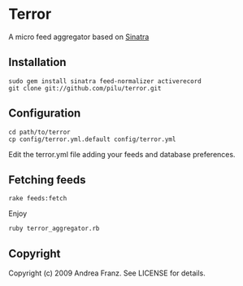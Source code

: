 Terror
===

A micro feed aggregator based on [Sinatra](http://www.sinatrarb.com/)

Installation
---

	sudo gem install sinatra feed-normalizer activerecord
	git clone git://github.com/pilu/terror.git
	
Configuration
---

	cd path/to/terror
	cp config/terror.yml.default config/terror.yml
	
Edit the terror.yml file adding your feeds and database preferences.

Fetching feeds
---

	rake feeds:fetch

Enjoy

	ruby terror_aggregator.rb
	
Copyright
---

Copyright (c) 2009 Andrea Franz. See LICENSE for details.
